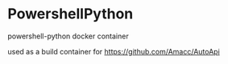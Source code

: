 # PowershellPython
powershell-python docker container

used as a build container for https://github.com/Amacc/AutoApi